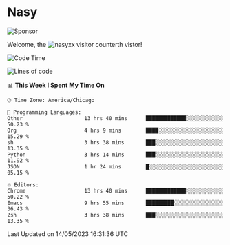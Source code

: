 # Nasy

<!--
<p align="center">
<img height="200" src="https://github-readme-stats.vercel.app/api?username=nasyxx&count_private=true&show_icons=true&theme=dracula&include_all_commits=true"/>
<img height="200" src="https://github-readme-stats.vercel.app/api/top-langs/?username=nasyxx&theme=dracula&hide=html,jupyter+notebook&count_private=true&show_icons=true"/>
</p>

  
----------------
-->

![Sponsor](https://img.shields.io/static/v1.svg?label=Sponsor&message=%E2%9D%A4&logo=GitHub&style=flat&color=pink)
 
Welcome, the ![nasyxx visitor counter](https://count.getloli.com/get/@nasyxx?theme=rule34)th vistor!
 
<!--START_SECTION:waka-->
![Code Time](http://img.shields.io/badge/Code%20Time-3%2C515%20hrs%2057%20mins-blue)

![Lines of code](https://img.shields.io/badge/From%20Hello%20World%20I%27ve%20Written-6.2%20million%20lines%20of%20code-blue)

📊 **This Week I Spent My Time On** 

```text
🕑︎ Time Zone: America/Chicago

💬 Programming Languages: 
Other                    13 hrs 40 mins      █████████████░░░░░░░░░░░░   50.23 % 
Org                      4 hrs 9 mins        ████░░░░░░░░░░░░░░░░░░░░░   15.29 % 
sh                       3 hrs 38 mins       ███░░░░░░░░░░░░░░░░░░░░░░   13.35 % 
Python                   3 hrs 14 mins       ███░░░░░░░░░░░░░░░░░░░░░░   11.92 % 
JSON                     1 hr 24 mins        █░░░░░░░░░░░░░░░░░░░░░░░░   05.15 % 

🔥 Editors: 
Chrome                   13 hrs 40 mins      █████████████░░░░░░░░░░░░   50.22 % 
Emacs                    9 hrs 55 mins       █████████░░░░░░░░░░░░░░░░   36.43 % 
Zsh                      3 hrs 38 mins       ███░░░░░░░░░░░░░░░░░░░░░░   13.35 % 
```


 Last Updated on 14/05/2023 16:31:36 UTC
<!--END_SECTION:waka-->

<!-- ![visitors](https://visitor-badge.laobi.icu/badge?page_id=nasyxx.nasyxx) -->
